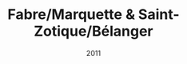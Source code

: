 ---
title: Fabre/Marquette & Saint-Zotique/Bélanger
date: '2011'
type: ruelle_verte
district: 'Rosemont'
fill: [{"lat":45.545158,"lng":-73.604655},{"lat":45.545752,"lng":-73.604092},{"lat":45.54414,"lng":-73.600637},{"lat":45.543554,"lng":-73.601168}]
---